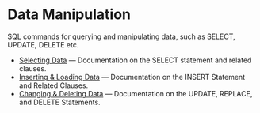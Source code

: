 # Data Manipulation

SQL commands for querying and manipulating data, such as SELECT, UPDATE, DELETE etc.

- [Selecting Data](/sql-statements-structure/sql-statements/data-manipulation/selecting-data/) — Documentation on the SELECT statement and related clauses.
- [Inserting & Loading Data](/sql-statements-structure/sql-statements/data-manipulation/inserting-loading-data/) — Documentation on the INSERT Statement and Related Clauses.
- [Changing & Deleting Data](/sql-statements-structure/sql-statements/data-manipulation/changing-deleting-data/) — Documentation on the UPDATE, REPLACE, and DELETE Statements.